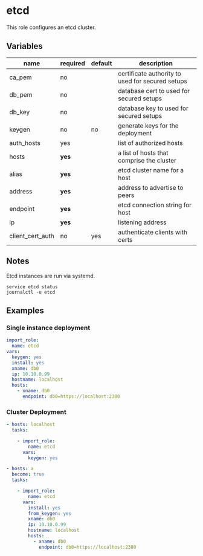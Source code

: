 etcd
====

This role configures an etcd cluster.

## Variables


| name | required | default | description |
| ---- | ---------| ------- | ----------- |
| ca\_pem | no | | certificate authority to used for secured setups |
| db\_pem | no | | database cert to used for secured setups |
| db\_key | no | | database key to used for secured setups |
| keygen | no | no | generate keys for the deployment |
| auth_hosts| yes | | list of authorized hosts |
| hosts | **yes** | | a list of hosts that comprise the cluster |
| alias | **yes** | | etcd cluster name for a host |
| address | **yes** | | address to advertise to peers |
| endpoint | **yes** | | etcd connection string for host |
| ip | **yes** | | listening address |
| client\_cert\_auth | no | yes | authenticate clients with certs |

## Notes

Etcd instances are run via systemd.

```shell
service etcd status
journalctl -u etcd
```

## Examples

### Single instance deployment

```yaml
import_role:
  name: etcd
vars:
  keygen: yes
  install: yes
  xname: db0
  ip: 10.10.0.99
  hostname: localhost
  hosts:
    - xname: db0
      endpoint: db0=https://localhost:2380
```

### Cluster Deployment

```yaml
- hosts: localhost
  tasks:

    - import_role:
        name: etcd
      vars:
        keygen: yes

- hosts: a
  become: true
  tasks:

    - import_role:
        name: etcd
      vars:
        install: yes
        from_keygen: yes
        xname: db0
        ip: 10.10.0.99
        hostname: localhost
        hosts:
          - xname: db0
            endpoint: db0=https://localhost:2380
```
